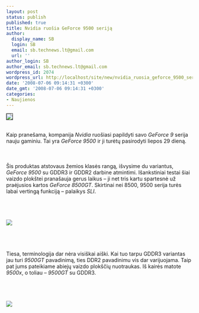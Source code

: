 ```yaml
---
layout: post
status: publish
published: true
title: Nvidia ruošia GeForce 9500 seriją
author:
  display_name: SB
  login: SB
  email: sb.technews.lt@gmail.com
  url: ''
author_login: SB
author_email: sb.technews.lt@gmail.com
wordpress_id: 2074
wordpress_url: http://localhost/site/new/nvidia_ruosia_geforce_9500_serija/
date: '2008-07-06 09:14:31 +0300'
date_gmt: '2008-07-06 09:14:31 +0300'
categories:
- Naujienos
---
```

<div class="imgright"><img src="http://tbn0.google.com/images?q=tbn:OxwXIBDLX9ViIM:http://blogs.zdnet.com/open-source/images/nvidia_logo.jpg" border="1"></div>
<p><br>Kaip pranešama, kompanija <i>Nvidia</i> ruošiasi papildyti savo <i>GeForce 9</i> serija nauju gaminiu. Tai yra <i>GeForce 9500</i> ir ji turėtų pasirodyti liepos 29 dieną.<br />
<br><br />
<br>Šis produktas atstovaus žemios klasės rangą, išvysime du variantus, <i>GeForce 9500</i> su GDDR3 ir GDDR2 darbine atmintimi. Išankstiniai testai šiai vaizdo plokštei pranašauja gerus laikus – ji net tris kartu spartesnė už praėjusios kartos <i>GeForce 8500GT</i>. Skirtinai nei 8500, 9500 serija turės labai vertingą funkciją – palaikys <i>SLI</i>.<br />
<br><br />
<br><br><img src="http://img68.imageshack.us/img68/8127/9500spexrd5.jpg"><br><br />
<br><br />
<br>Tiesa, terminologija dar nėra visiškai aiški. Kai tuo tarpu GDDR3 variantas jau turi <i>9500GT</i> pavadinimą, ties DDR2 pavadinimu vis dar varijuojama. Taip pat jums pateikiame abiejų vaizdo plokščių nuotraukas. Iš kairės matote <i>9500x</i>, o toliau – <i>9500GT</i> su GDDR3.<br />
<br><br />
<br><br><img src="http://img68.imageshack.us/img68/1960/2x9500gtji9.jpg"><br><br />
<br><br />
<br><br />
<br></p>

